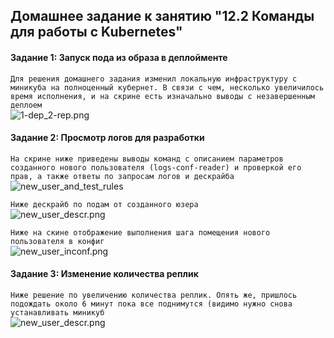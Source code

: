 ## Домашнее задание к занятию "12.2 Команды для работы с Kubernetes"

#### Задание 1: Запуск пода из образа в деплойменте

```Для решения домашнего задания изменил локальную инфраструктуру с миникуба на полноценный кубернет. В связи с чем, несколько увеличилось время исполнения, и на скрине есть изначально выводы с незавершенным деплоем```  
![1-dep_2-rep.png](https://github.com/alsxs/devops_dz/tree/main/devkub/12.2/pics/1-dep_2-rep.png)


#### Задание 2: Просмотр логов для разработки

```На скрине ниже приведены выводы команд с описанием параметров созданного нового пользователя (logs-conf-reader) и проверкой его прав, а также ответы по запросам логов и дескрайба```  
![new_user_and_test_rules](https://github.com/alsxs/devops_dz/tree/main/devkub/12.2/pics/new_user_and_test_rules.png)

```Ниже дескрайб по подам от созданного юзера```  
![new_user_descr.png](https://github.com/alsxs/devops_dz/tree/main/devkub/12.2/pics/new_user_descr.png)

```Ниже на скине отображение выполнения шага помещения нового пользователя в конфиг```  
![new_user_inconf.png](https://github.com/alsxs/devops_dz/tree/main/devkub/12.2/pics/new_user_inconf.png)

#### Задание 3: Изменение количества реплик

```Ниже решение по увеличению количества реплик. Опять же, пришлось подождать около 6 минут пока все поднимутся (видимо нужно снова устанавливать миникуб```  
![new_user_descr.png](https://github.com/alsxs/devops_dz/tree/main/devkub/12.2/pics/new_user_descr.png)

